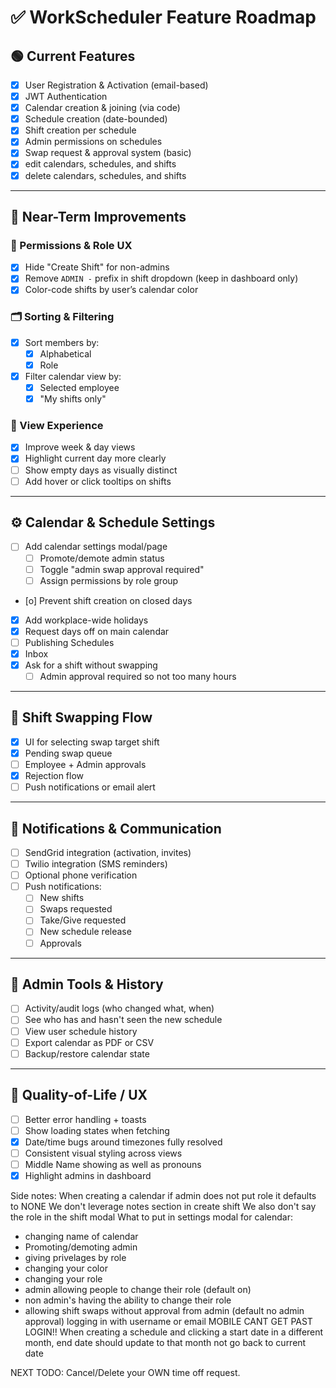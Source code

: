 
# ✅ WorkScheduler Feature Roadmap

## 🟢 Current Features
- [x] User Registration & Activation (email-based)
- [x] JWT Authentication
- [x] Calendar creation & joining (via code)
- [x] Schedule creation (date-bounded)
- [x] Shift creation per schedule
- [x] Admin permissions on schedules
- [x] Swap request & approval system (basic)
- [x] edit calendars, schedules, and shifts
- [x] delete calendars, schedules, and shifts

---

## 🔨 Near-Term Improvements

### 🔐 Permissions & Role UX
- [x] Hide "Create Shift" for non-admins
- [x] Remove `ADMIN -` prefix in shift dropdown (keep in dashboard only)
- [x] Color-code shifts by user’s calendar color

### 🗂️ Sorting & Filtering
- [x] Sort members by:
  - [x] Alphabetical
  - [x] Role
- [x] Filter calendar view by:
  - [x] Selected employee
  - [x] "My shifts only"

### 📅 View Experience
- [x] Improve week & day views
- [x] Highlight current day more clearly
- [ ] Show empty days as visually distinct
- [ ] Add hover or click tooltips on shifts

---

## ⚙️ Calendar & Schedule Settings
- [ ] Add calendar settings modal/page
  - [ ] Promote/demote admin status
  - [ ] Toggle "admin swap approval required"
  - [ ] Assign permissions by role group
- [o] Prevent shift creation on closed days
- [x] Add workplace-wide holidays
- [x] Request days off on main calendar
- [ ] Publishing Schedules
- [x] Inbox
- [x] Ask for a shift without swapping 
  - [ ] Admin approval required so not too many hours

---

## 🔄 Shift Swapping Flow
- [x] UI for selecting swap target shift
- [x] Pending swap queue
- [ ] Employee + Admin approvals
- [x] Rejection flow
- [ ] Push notifications or email alert

---

## 🔔 Notifications & Communication
- [ ] SendGrid integration (activation, invites)
- [ ] Twilio integration (SMS reminders)
- [ ] Optional phone verification
- [ ] Push notifications:
  - [ ] New shifts
  - [ ] Swaps requested
  - [ ] Take/Give requested
  - [ ] New schedule release
  - [ ] Approvals

---

## 🧪 Admin Tools & History
- [ ] Activity/audit logs (who changed what, when)
- [ ] See who has and hasn't seen the new schedule
- [ ] View user schedule history
- [ ] Export calendar as PDF or CSV
- [ ] Backup/restore calendar state

---

## 🧼 Quality-of-Life / UX
- [ ] Better error handling + toasts
- [ ] Show loading states when fetching
- [x] Date/time bugs around timezones fully resolved
- [ ] Consistent visual styling across views
- [ ] Middle Name showing as well as pronouns
- [x] Highlight admins in dashboard

Side notes:
When creating a calendar if admin does not put role it defaults to NONE
We don't leverage notes section in create shift
We also don't say the role in the shift modal
What to put in settings modal for calendar:
 - changing name of calendar
 - Promoting/demoting admin
 - giving privelages by role
 - changing your color
 - changing your role
 - admin allowing people to change their role (default on)
 - non admin's having the ability to change their role
 - allowing shift swaps without approval from admin (default no admin approval)
logging in with username or email
MOBILE CANT GET PAST LOGIN!!
When creating a schedule and clicking a start date in a different month, end date should update to that month not go back to current date

NEXT TODO: Cancel/Delete your OWN time off request.